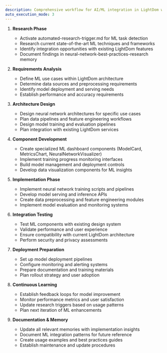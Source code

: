 ```yaml
---
description: Comprehensive workflow for AI/ML integration in LightDom with continuous research, development, and deployment
auto_execution_mode: 3
---
```


1. **Research Phase**
   - Activate automated-research-trigger.md for ML task detection
   - Research current state-of-the-art ML techniques and frameworks
   - Identify integration opportunities with existing LightDom features
   - Document findings in neural-network-best-practices-research memory

2. **Requirements Analysis**
   - Define ML use cases within LightDom architecture
   - Determine data sources and preprocessing requirements
   - Identify model deployment and serving needs
   - Establish performance and accuracy requirements

3. **Architecture Design**
   - Design neural network architectures for specific use cases
   - Plan data pipelines and feature engineering workflows
   - Design model training and evaluation pipelines
   - Plan integration with existing LightDom services

4. **Component Development**
   - Create specialized ML dashboard components (ModelCard, MetricsChart, NeuralNetworkVisualizer)
   - Implement training progress monitoring interfaces
   - Build model management and deployment controls
   - Develop data visualization components for ML insights

5. **Implementation Phase**
   - Implement neural network training scripts and pipelines
   - Develop model serving and inference APIs
   - Create data preprocessing and feature engineering modules
   - Implement model evaluation and monitoring systems

6. **Integration Testing**
   - Test ML components with existing design system
   - Validate performance and user experience
   - Ensure compatibility with current LightDom architecture
   - Perform security and privacy assessments

7. **Deployment Preparation**
   - Set up model deployment pipelines
   - Configure monitoring and alerting systems
   - Prepare documentation and training materials
   - Plan rollout strategy and user adoption

8. **Continuous Learning**
   - Establish feedback loops for model improvement
   - Monitor performance metrics and user satisfaction
   - Update research triggers based on usage patterns
   - Plan next iteration of ML enhancements

9. **Documentation & Memory**
   - Update all relevant memories with implementation insights
   - Document ML integration patterns for future reference
   - Create usage examples and best practices guides
   - Establish maintenance and update procedures